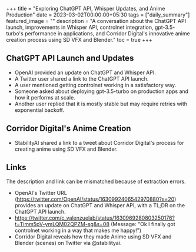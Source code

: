 +++
title =  "Exploring ChatGPT API, Whisper Updates, and Anime Production"
date = 2023-03-02T00:00:00+05:30
tags = ["daily_summary"]
featured_image = ""
description = "A conversation about the ChatGPT API launch, improvements in Whisper API, controlnet integration, gpt-3.5-turbo's performance in applications, and Corridor Digital's innovative anime creation process using SD VFX and Blender."
toc = true
+++

## ChatGPT API Launch and Updates
- OpenAI provided an update on ChatGPT and Whisper API.
- A Twitter user shared a link to the ChatGPT API launch.
- A user mentioned getting controlnet working in a satisfactory way.
- Someone asked about deploying gpt-3.5-turbo on production apps and how it performs at scale.
- Another user replied that it is mostly stable but may require retries with exponential backoff.

## Corridor Digital's Anime Creation
- StabilityAI shared a link to a tweet about Corridor Digital's process for creating anime using SD VFX and Blender.

## Links
The description and link can be mismatched because of extraction errors.

- OpenAI's Twitter URL (https://twitter.com/OpenAI/status/1630992406542970880?s=20) provides an update on ChatGPT and Whisper API, with a TL;DR on the ChatGPT API launch.
- https://twitter.com/c_valenzuelab/status/1630969280803250176?t=Timm5pV-ymLQM02QPZM-sg&s=08 (Message: "Ok I finally got controlnet working in a way that makes me happy!")
- Corridor Digital reveals how they made Anime using SD VFX and Blender (scenes) on Twitter via @stabilityai.